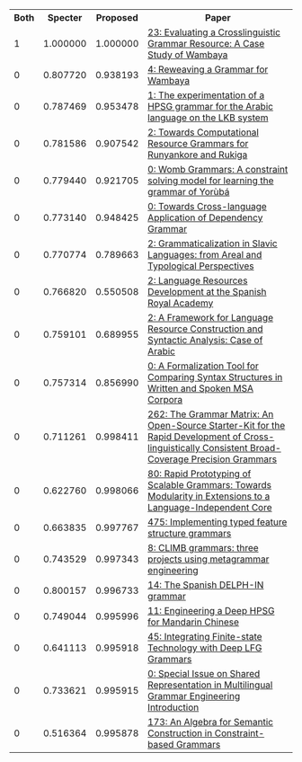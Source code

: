 <html><table><tr>
<th>Both</th>
<th>Specter</th>
<th>Proposed</th>
<th>Paper</th>
</tr>
<tr>
<td>1</td>
<td>1.000000</td>
<td>1.000000</td>
<td><a href="https://www.semanticscholar.org/paper/3f604460bdc7aa5abc19885fc96c4e686a4732dc">23: Evaluating a Crosslinguistic Grammar Resource: A Case Study of Wambaya</a></td>
</tr>
<tr>
<td>0</td>
<td>0.807720</td>
<td>0.938193</td>
<td><a href="https://www.semanticscholar.org/paper/3e8ae421f1fbd3091d074015ff8c7e6f6e1a4552">4: Reweaving a Grammar for Wambaya</a></td>
</tr>
<tr>
<td>0</td>
<td>0.787469</td>
<td>0.953478</td>
<td><a href="https://www.semanticscholar.org/paper/85f8850e39d0ee622bdc4fae308543f63050fd88">1: The experimentation of a HPSG grammar for the Arabic language on the LKB system</a></td>
</tr>
<tr>
<td>0</td>
<td>0.781586</td>
<td>0.907542</td>
<td><a href="https://www.semanticscholar.org/paper/66cb0414d3ca5a0e54bd5c093580713d31e8035b">2: Towards Computational Resource Grammars for Runyankore and Rukiga</a></td>
</tr>
<tr>
<td>0</td>
<td>0.779440</td>
<td>0.921705</td>
<td><a href="https://www.semanticscholar.org/paper/ada7657ff8fdb8686838fa450381081f5bcac6d7">0: Womb Grammars: A constraint solving model for learning the grammar of Yorùbá</a></td>
</tr>
<tr>
<td>0</td>
<td>0.773140</td>
<td>0.948425</td>
<td><a href="https://www.semanticscholar.org/paper/cfe2799f41686c2290c2dd17d16a87b99c55a22f">0: Towards Cross-language Application of Dependency Grammar</a></td>
</tr>
<tr>
<td>0</td>
<td>0.770774</td>
<td>0.789663</td>
<td><a href="https://www.semanticscholar.org/paper/e8cc749e54b7430f00686eb7220954d4f0c86033">2: Grammaticalization in Slavic Languages: from Areal and Typological Perspectives</a></td>
</tr>
<tr>
<td>0</td>
<td>0.766820</td>
<td>0.550508</td>
<td><a href="https://www.semanticscholar.org/paper/1383b826d97f197acd164220318a5dbc4d731889">2: Language Resources Development at the Spanish Royal Academy</a></td>
</tr>
<tr>
<td>0</td>
<td>0.759101</td>
<td>0.689955</td>
<td><a href="https://www.semanticscholar.org/paper/deed24b3f280fe3f52a038740920615c8746782f">2: A Framework for Language Resource Construction and Syntactic Analysis: Case of Arabic</a></td>
</tr>
<tr>
<td>0</td>
<td>0.757314</td>
<td>0.856990</td>
<td><a href="https://www.semanticscholar.org/paper/b507edec94e793700fa5e24a819fa52d63a70b61">0: A Formalization Tool for Comparing Syntax Structures in Written and Spoken MSA Corpora</a></td>
</tr>
<tr>
<td>0</td>
<td>0.711261</td>
<td>0.998411</td>
<td><a href="https://www.semanticscholar.org/paper/3904de65eca0e3a31ad3ea10e94fdd90599a5033">262: The Grammar Matrix: An Open-Source Starter-Kit for the Rapid Development of Cross-linguistically Consistent Broad-Coverage Precision Grammars</a></td>
</tr>
<tr>
<td>0</td>
<td>0.622760</td>
<td>0.998066</td>
<td><a href="https://www.semanticscholar.org/paper/c9639918614f95f6fe089b184ba2fa8424097c95">80: Rapid Prototyping of Scalable Grammars: Towards Modularity in Extensions to a Language-Independent Core</a></td>
</tr>
<tr>
<td>0</td>
<td>0.663835</td>
<td>0.997767</td>
<td><a href="https://www.semanticscholar.org/paper/40659ef31c1bd5e4d99d5d81e1e7ee2422db0a1d">475: Implementing typed feature structure grammars</a></td>
</tr>
<tr>
<td>0</td>
<td>0.743529</td>
<td>0.997343</td>
<td><a href="https://www.semanticscholar.org/paper/4ddc87772ac0ba073cf6846de8f0fb45f7003670">8: CLIMB grammars: three projects using metagrammar engineering</a></td>
</tr>
<tr>
<td>0</td>
<td>0.800157</td>
<td>0.996733</td>
<td><a href="https://www.semanticscholar.org/paper/eebefbe697c477e3dbb928462fae7c74a97a7c1f">14: The Spanish DELPH-IN grammar</a></td>
</tr>
<tr>
<td>0</td>
<td>0.749044</td>
<td>0.995996</td>
<td><a href="https://www.semanticscholar.org/paper/0707b33c2c930fba844ee6ea2b36dfad8db17fb7">11: Engineering a Deep HPSG for Mandarin Chinese</a></td>
</tr>
<tr>
<td>0</td>
<td>0.641113</td>
<td>0.995918</td>
<td><a href="https://www.semanticscholar.org/paper/63ac17f2b1d7bd423d4df8e7724b50dc3b46f028">45: Integrating Finite-state Technology with Deep LFG Grammars</a></td>
</tr>
<tr>
<td>0</td>
<td>0.733621</td>
<td>0.995915</td>
<td><a href="https://www.semanticscholar.org/paper/3d24b9d45c29e40704ce21f228a710e0ce0e85ae">0: Special Issue on Shared Representation in Multilingual Grammar Engineering Introduction</a></td>
</tr>
<tr>
<td>0</td>
<td>0.516364</td>
<td>0.995878</td>
<td><a href="https://www.semanticscholar.org/paper/e006247c9584f39593bed908827cca40b74cdf66">173: An Algebra for Semantic Construction in Constraint-based Grammars</a></td>
</tr>
</table></html>
